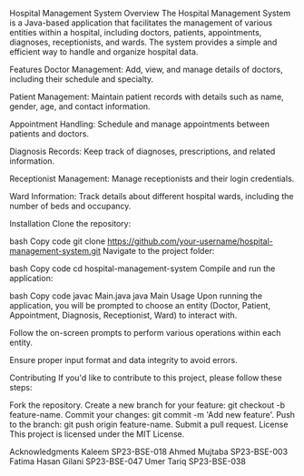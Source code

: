 Hospital Management System
Overview
The Hospital Management System is a Java-based application that facilitates the management of various entities within a hospital, including doctors, patients, appointments, diagnoses, receptionists, and wards. The system provides a simple and efficient way to handle and organize hospital data.

Features
Doctor Management: Add, view, and manage details of doctors, including their schedule and specialty.

Patient Management: Maintain patient records with details such as name, gender, age, and contact information.

Appointment Handling: Schedule and manage appointments between patients and doctors.

Diagnosis Records: Keep track of diagnoses, prescriptions, and related information.

Receptionist Management: Manage receptionists and their login credentials.

Ward Information: Track details about different hospital wards, including the number of beds and occupancy.

Installation
Clone the repository:

bash
Copy code
git clone https://github.com/your-username/hospital-management-system.git
Navigate to the project folder:

bash
Copy code
cd hospital-management-system
Compile and run the application:

bash
Copy code
javac Main.java
java Main
Usage
Upon running the application, you will be prompted to choose an entity (Doctor, Patient, Appointment, Diagnosis, Receptionist, Ward) to interact with.

Follow the on-screen prompts to perform various operations within each entity.

Ensure proper input format and data integrity to avoid errors.

Contributing
If you'd like to contribute to this project, please follow these steps:

Fork the repository.
Create a new branch for your feature: git checkout -b feature-name.
Commit your changes: git commit -m 'Add new feature'.
Push to the branch: git push origin feature-name.
Submit a pull request.
License
This project is licensed under the MIT License.

Acknowledgments
Kaleem SP23-BSE-018
Ahmed Mujtaba SP23-BSE-003
Fatima Hasan Gilani SP23-BSE-047
Umer Tariq SP23-BSE-038

